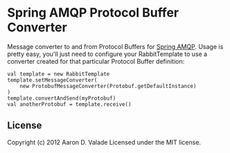 # Spring AMQP Protocol Buffer Converter

Message converter to and from Protocol Buffers for
[Spring AMQP](http://www.springsource.org/spring-amqp).  Usage is
pretty easy, you'll just need to configure your RabbitTemplate to use
a converter created for that particular Protocol Buffer definition:

    val template = new RabbitTemplate
    template.setMessageConverter(
        new ProtobufMessageConverter(Protobuf.getDefaultInstance)
    )
    template.convertAndSend(myProtobuf)
    val anotherProtobuf = template.receive()

## License
Copyright (c) 2012 Aaron D. Valade
Licensed under the MIT license.
